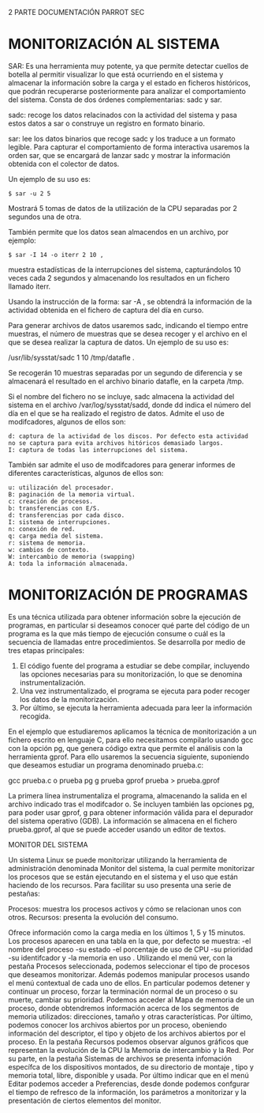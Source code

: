 2  PARTE DOCUMENTACIÓN PARROT SEC 

# MONITORIZACIÓN AL SISTEMA

SAR: Es una herramienta muy potente, ya que permite detectar cuellos de botella al permitir visualizar
lo que está ocurriendo en el sistema y almacenar la información sobre la carga y el estado en
ficheros históricos, que podrán recuperarse posteriormente para analizar el comportamiento del
sistema. Consta de dos órdenes complementarias: sadc y sar.

sadc: recoge los datos relacinados con la actividad del sistema y pasa estos datos a sar
o construye un registro en formato binario.

sar: lee los datos binarios que recoge sadc y los traduce a un formato legible.
Para capturar el comportamiento de forma interactiva usaremos la orden sar, que se encargará
de lanzar sadc y mostrar la información obtenida con el colector de datos. 

Un ejemplo de su uso es: 
  
	$ sar -u 2 5
  
Mostrará 5 tomas de datos de la utilización de la CPU separadas por 2
segundos una de otra.

También permite que los datos sean almacendos en un archivo, por ejemplo: 

	$ sar -I 14 -o iterr 2 10 , 

muestra estadísticas de la interrupciones del sistema, capturándolos 10 veces cada 2
segundos y almacenando los resultados en un fichero llamado iterr.

Usando la instrucción de la forma: sar -A , se obtendrá la información de la actividad obtenida
en el fichero de captura del día en curso.

Para generar archivos de datos usaremos sadc, indicando el tiempo entre muestras, el número
de muestras que se desea recoger y el archivo en el que se desea realizar la captura de datos.
Un ejemplo de su uso es: 

  /usr/lib/sysstat/sadc 1 10 /tmp/datafle . 
  
Se recogerán 10 muestras separadas por un segundo de diferencia y se almacenará el resultado en el archivo binario
datafle, en la carpeta /tmp.

Si el nombre del fichero no se incluye, sadc almacena la actividad del sistema en el archivo
/var/log/sysstat/sadd, donde dd indica el número del día en el que se ha realizado el registro de
datos.
Admite el uso de modifcadores, algunos de ellos son:

	d: captura de la actividad de los discos. Por defecto esta actividad no se captura para evita archivos hitóricos demasiado largos.
	I: captura de todas las interrupciones del sistema.

También sar admite el uso de modifcadores para generar informes de diferentes
características, algunos de ellos son:

	u: utilización del procesador.
	B: paginación de la memoria virtual.
	c: creación de procesos.
	b: transferencias con E/S.
	d: transferencias por cada disco.
	I: sistema de interrupciones.
	n: conexión de red.
	q: carga media del sistema.
	r: sistema de memoria.
	w: cambios de contexto.
	W: intercambio de memoria (swapping)
	A: toda la información almacenada.

# MONITORIZACIÓN DE PROGRAMAS

Es una técnica utilizada para obtener información sobre la ejecución de programas, en particular si deseamos conocer qué parte del código de un programa es la que más tiempo de ejecución consume o cuál es la secuencia de llamadas entre procedimientos.
Se desarrolla por medio de tres etapas principales:

 1. El código fuente del programa a estudiar se debe compilar, incluyendo las opciones necesarias para su monitorización, lo que se denomina instrumentalización.
 2. Una vez instrumentalizado, el programa se ejecuta para poder recoger los datos de la monitorización.
 3. Por último, se ejecuta la herramienta adecuada para leer la información recogida.

En el ejemplo que estudiaremos aplicamos la técnica de monitorización a un fichero escrito en lenguaje C, para ello necesitamos compilarlo usando gcc con la opción pg, que genera código extra que permite el análisis con la herramienta gprof. Para ello usaremos la secuencia siguiente, suponiendo que deseamos estudiar un programa denominado prueba.c:

  gcc prueba.c o prueba pg g
  prueba
  gprof prueba > prueba.gprof

La primera línea instrumentaliza el programa, almacenando la salida en el archivo indicado tras el modifcador o. Se incluyen también las opciones pg, para poder usar gprof, g para obtener información válida para el depurador del sistema operativo (GDB).
La información se almacena en el fichero prueba.gprof, al que se puede acceder usando un editor de textos.


MONITOR DEL SISTEMA 

Un sistema Linux se puede monitorizar utilizando la herramienta de administración denominada Monitor del sistema, la cual permite monitorizar los procesos que se están ejecutando en el sistema y el uso que están haciendo de los recursos. Para facilitar su uso presenta una serie de pestañas:

  Procesos: muestra los procesos activos y cómo se relacionan unos con otros.
  Recursos: presenta la evolución del consumo.

Ofrece información como la carga media en los últimos 1, 5 y 15 minutos. Los procesos aparecen en una tabla en la que, por defecto se muestra: 
 -el nombre del proceso 
 -su estado
 -el porcentaje de uso de CPU
 -su prioridad
 -su identifcador y 
 -la memoria en uso .
Utilizando el menú ver, con la pestaña Procesos seleccionada, podemos seleccionar el tipo de procesos que deseamos monitorizar. Además podemos manipular procesos usando el menú contextual de cada uno de ellos. En particular podemos detener y continuar un proceso, forzar la terminación normal de un proceso o su muerte, cambiar su prioridad. Podemos acceder al Mapa de memoria de un proceso, donde obtendremos información acerca de los segmentos de memoria utilizados: direcciones, tamaño y otras características. Por último, podemos conocer los archivos abiertos por un proceso, obeniendo información del descriptor, el tipo y objeto de los archivos abiertos por el proceso.
En la pestaña Recursos podemos observar algunos gráficos que representan la evolución de la CPU la Memoria de intercambio y la Red. Por su parte, en la pestaña Sistemas de archivos se presenta infomación específca de los dispositivos montados, de su directorio de montaje , tipo y memoria total, libre, disponible y usada. Por último indicar que en el menú Editar podemos acceder a Preferencias, desde donde podemos confgurar el tiempo de refresco de la información, los parámetros a monitorizar y la presentación de ciertos elementos del monitor.
